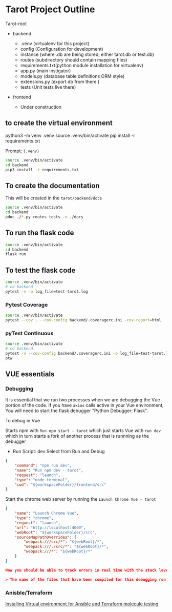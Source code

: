 # Tarot Project Outline

Tarot-root

- backend

   - .venv (virtualenv for this project)
   - config (Configuration for development)
   - instance (where .db are being stored; either tarot.db or test.db)
   - routes (subdirectory should contain mapping files)
   - requirements.txt(python module installation for virtualenv)
   - app.py (main instigator)
   - models.py (database table definitions ORM style)
   - extensions.py (export db from there )
   - tests (Unit tests live there)

- frontend

   - Under construction

## to create the virtual environment

python3 -m venv .venv
source .venv/bin/activate
pip install -r requirements.txt

Prompt: `(.venv)`

```sh
source .venv/bin/activate
cd backend
pip3 install -r requirements.txt
```

## To create the documentation

This will be created in the `tarot/backend/docs`

```sh
source .venv/bin/activate
cd backend
pdoc ./*.py routes tests -o ./docs
```

## To run the flask code

```sh {"language":"sh","promptEnv":"never"}
source .venv/bin/activate
cd backend
flask run
```

## To test the flask code

```sh {"background":"false","language":"sh"}
source .venv/bin/activate
# cd backend
pytest -v -o log_file=test-tarot.log
```

### Pytest Coverage

```sh
source .venv/bin/activate
pytest --cov . --cov-config backend/.coveragerc.ini -cov-report=html
```

### pyTest Continuous

```sh
source .venv/bin/activate
# cd backend
pytest -v --cov-config backend/.coveragerc.ini -o log_file=test-tarot.log
ptw
```

## VUE essentials

### Debugging

It is essential that we run two processes when we are debugging the Vue portion of the code. If you have `axios` calls active in your Vue environment, You will need to start the flask debugger "Python Debugger: Flask".

To debug in Vue

Starts npm with `Run npm start - tarot` which just starts Vue with `run dev` which in turn starts a fork of another process that is runnning as the debugger

- Run Script: dev
   Select from Run and Debug

```json
{
    "command": "npm run dev",
    "name": "Run npm dev - tarot",
    "request": "launch",
    "type": "node-terminal",
    "cwd": "${workspaceFolder}/frontend/src"
}
```

Start the chrome web server by running the `Launch Chrome Vue - tarot`

```json
{
    "name": "Launch Chrome Vue",
    "type": "chrome",
    "request": "launch",
    "url": "http://localhost:4000",
    "webRoot": "${workspaceFolder}/src",
    "sourceMapPathOverrides": {
        "webpack:///src/*": "${webRoot}/*",
        "webpack:///./src/*": "${webRoot}/*",
        "webpack:///*": "${webRoot}/*"
    }
}

Now you should be able to track errors in real time with the stack levels

> The name of the files that have been compiled for this debugging run will appear in the stack trace on the side. Use those files to set breakpoints in the debugger.
```

### Anisble/Terraform

[ Installing Virtual environment for Ansible and Terraform molecule testing ](./docs/vagrant.md)
